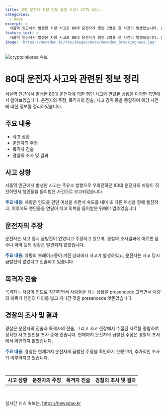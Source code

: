 ```yaml
---
title: 고령 운전자 차량 인도 돌진 사고! CCTV 보니...
categories:
  - News
excerpt: >
  서울역 인근에서 발생한 차량 사고로 80대 운전자가 행인 2명을 친 사건이 발생했습니다. 운전자는 급발진을 주장하지 않았으며 브레이크등이 켜진 상태에서 사고가 발생했고, 음주나 마약 정황은 없는 것으로 전해졌습니다. 사고로 부상을 입은 피해자들은 치료를 받고 있으며, 경찰은 정확한 사고 원인을 조사 중입니다. [김휘란 기자]
feature_text: >
  서울역 인근에서 발생한 차량 사고로 80대 운전자가 행인 2명을 친 사건이 발생했습니다. 운전자는 급발진을 주장하지 않았으며 브레이크등이 켜진 상태에서 사고가 발생했고, 음주나 마약 정황은 없는 것으로 전해졌습니다. 사고로 부상을 입은 피해자들은 치료를 받고 있으며, 경찰은 정확한 사고 원인을 조사 중입니다. [김휘란 기자]
image: 'https://newsdao.kr/res/images/meta/newsdao_breakingnews.jpg'
---
```


<p><img src="https://newsdao.kr/res/images/meta/newsdao_breakingnews.jpg" alt="cryptoinkorea 속보" /></p>

<h1>80대 운전자 사고와 관련된 정보 정리</h1>

<p data-ke-size="size16">서울역 인근에서 발생한 80대 운전자에 의한 행인 사고와 관련된 상황을 다양한 측면에서 알아보겠습니다. 운전자의 주장, 목격자의 진술, 사고 경위 등을 종합하여 해당 사건에 대한 정보를 정리하였습니다.</p>

<h2 data-ke-size="size26">주요 내용</h2>

<ul>
  <li>사고 상황</li>
  <li>운전자의 주장</li>
  <li>목격자 진술</li>
  <li>경찰의 조사 및 결과</li>
</ul>

<h2 data-ke-size="size26">사고 상황</h2>

<p>서울역 인근에서 발생한 사고는 주유소 방향으로 우회전하던 80대 운전자의 차량이 직진하면서 행인들을 들이받은 사건으로 보고되었습니다.</p>

<p><b><span style="color: #1a5490;">주요 내용</span></b>: 차량은 인도를 걷던 여성을 치면서 속도를 내며 또 다른 여성을 향해 돌진하고, 이후에도 행인들을 연달아 치고 외벽을 들이받은 뒤에야 멈추었습니다.</p>

<h2 data-ke-size="size26">운전자의 주장</h2>

<p>운전자는 사고 당시 급발진이 없었다고 주장하고 있으며, 경찰의 조사결과에 따르면 음주나 마약 등의 정황은 발견되지 않았습니다.</p>

<p><b><span style="color: #1a5490;">주요 내용</span></b>: 차량의 브레이크등이 켜진 상태에서 사고가 발생하였고, 운전자는 사고 당시 급발진이 없었다고 진술하고 있습니다.</p>

<h2 data-ke-size="size26">목격자 진술</h2>

<p>목격자는 차량이 인도로 직진하면서 사람들을 치는 상황을 presencede 그러면서 차량의 바퀴가 행인의 다리를 밟고 지나간 것을 presencede 엿듣았습니다.</p>

<h2 data-ke-size="size26">경찰의 조사 및 결과</h2>

<p>경찰은 운전자의 진술과 목격자의 진술, 그리고 사고 현장에서 수집된 자료를 종합하여 정확한 사고 원인을 조사 중에 있습니다. 현재까지 운전자의 급발진 주장은 경찰의 조사에서 확인되지 않았습니다.</p>

<p><b><span style="color: #1a5490;">주요 내용</span></b>: 경찰은 현재까지 운전자의 급발진 주장을 확인하지 못했으며, 추가적인 조사가 이루어지고 있습니다.</p>

<p data-ke-size="size16">&nbsp;</p>

<table>
  <tbody>
    <tr>
      <td style="text-align: center; height: 17px;"><b>사고 상황</b></td>
      <td style="text-align: center; height: 17px;"><b>운전자의 주장</b></td>
      <td style="text-align: center; height: 17px;"><b>목격자 진술</b></td>
      <td style="text-align: center; height: 17px;"><b>경찰의 조사 및 결과</b></td>
    </tr>
  </tbody>
</table>

<p data-ke-size="size16">&nbsp;</p>
실시간 뉴스 속보는, <a href="https://newsdao.kr" rel="dofollow">https://newsdao.kr</a>


